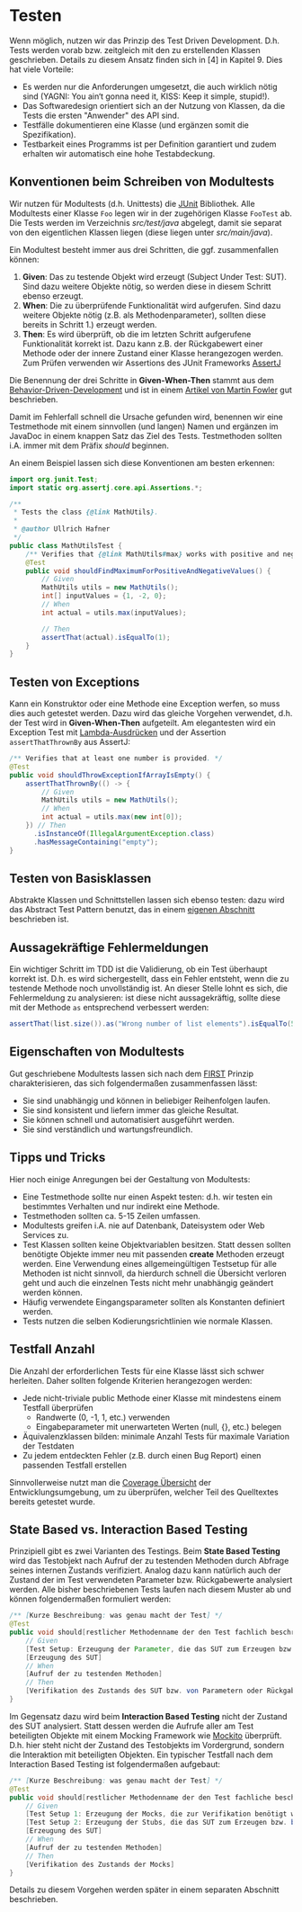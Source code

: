 # Testen

Wenn möglich, nutzen wir das Prinzip des Test Driven Development. D.h. Tests werden vorab bzw. zeitgleich mit
den zu erstellenden Klassen geschrieben. Details zu diesem Ansatz finden sich in [4] in Kapitel 9. Dies hat viele
Vorteile:
- Es werden nur die Anforderungen umgesetzt, die auch wirklich nötig sind (YAGNI: You ain‘t gonna need it, 
KISS: Keep it simple, stupid!).
- Das Softwaredesign orientiert sich an der Nutzung von Klassen, da die Tests die ersten "Anwender" des API sind.
- Testfälle dokumentieren eine Klasse (und ergänzen somit die Spezifikation).
- Testbarkeit eines Programms ist per Definition garantiert und zudem erhalten wir automatisch eine hohe Testabdeckung.

## Konventionen beim Schreiben von Modultests

Wir nutzen für Modultests (d.h. Unittests) die [JUnit](http://junit.org/) Bibliothek. Alle Modultests einer Klasse `Foo` 
legen wir in der zugehörigen Klasse `FooTest` ab. Die Tests werden im Verzeichnis *src/test/java* abgelegt, damit
sie separat von den eigentlichen Klassen liegen (diese liegen unter  *src/main/java*). 
 
Ein Modultest besteht immer aus drei Schritten, die ggf. zusammenfallen können:

1. **Given**: Das zu testende Objekt wird erzeugt (Subject Under Test: SUT). Sind dazu weitere Objekte nötig, 
so werden diese in diesem Schritt ebenso erzeugt. 
2. **When**: Die zu überprüfende Funktionalität wird aufgerufen. Sind dazu weitere Objekte nötig (z.B. als Methodenparameter),
sollten diese bereits in Schritt 1.) erzeugt werden.
3. **Then**: Es wird überprüft, ob die im letzten Schritt aufgerufene Funktionalität korrekt ist. Dazu kann z.B. der
Rückgabewert einer Methode oder der innere Zustand einer Klasse herangezogen werden. Zum Prüfen verwenden wir Assertions
des JUnit Frameworks [AssertJ](http://joel-costigliola.github.io/assertj/assertj-core-features-highlight.html)

Die Benennung der drei Schritte in **Given-When-Then** stammt aus dem 
[Behavior-Driven-Development](http://dannorth.net/introducing-bdd/) und ist in einem 
[Artikel von Martin Fowler](http://martinfowler.com/bliki/GivenWhenThen.html) gut beschrieben. 

Damit im Fehlerfall schnell die Ursache gefunden wird, benennen wir eine Testmethode mit einem sinnvollen (und langen) Namen
und ergänzen im JavaDoc in einem knappen Satz das Ziel des Tests. Testmethoden sollten i.A. immer mit dem Präfix *should* beginnen.

An einem Beispiel lassen sich diese Konventionen am besten erkennen:
```java
import org.junit.Test;
import static org.assertj.core.api.Assertions.*;

/**
 * Tests the class {@link MathUtils}.
 *
 * @author Ullrich Hafner
 */
public class MathUtilsTest {
    /** Verifies that {@link MathUtils#max} works with positive and negative values. */
    @Test
    public void shouldFindMaximumForPositiveAndNegativeValues() {
        // Given
        MathUtils utils = new MathUtils();
        int[] inputValues = {1, -2, 0};
        // When
        int actual = utils.max(inputValues);

        // Then
        assertThat(actual).isEqualTo(1);
    }
}
```

## Testen von Exceptions

Kann ein Konstruktor oder eine Methode eine Exception werfen, so muss dies auch getestet werden. Dazu wird das gleiche
Vorgehen verwendet, d.h. der Test wird in **Given-When-Then** aufgeteilt. Am elegantesten wird ein Exception
Test mit [Lambda-Ausdrücken](http://www.oracle.com/webfolder/technetwork/tutorials/obe/java/Lambda-QuickStart/index.html) 
und der Assertion `assertThatThrownBy` aus AssertJ:
 
```java
/** Verifies that at least one number is provided. */
@Test
public void shouldThrowExceptionIfArrayIsEmpty() {
    assertThatThrownBy(() -> {
        // Given
        MathUtils utils = new MathUtils();
        // When
        int actual = utils.max(new int[0]);
    }) // Then
      .isInstanceOf(IllegalArgumentException.class)
      .hasMessageContaining("empty");
}
``` 

## Testen von Basisklassen

Abstrakte Klassen und Schnittstellen lassen sich ebenso testen: dazu wird das 
Abstract Test Pattern benutzt, das in einem [eigenen Abschnitt](Abstract-Test-Pattern.md) beschrieben ist.

## Aussagekräftige Fehlermeldungen

Ein wichtiger Schritt im TDD ist die Validierung, ob ein Test überhaupt korrekt ist. D.h. es wird sichergestellt, 
dass ein Fehler entsteht, wenn die zu testende Methode noch unvollständig ist. An dieser Stelle lohnt es sich,
die Fehlermeldung zu analysieren: ist diese nicht aussagekräftig, sollte diese mit der Methode `as` entsprechend 
verbessert werden: 

```java
assertThat(list.size()).as("Wrong number of list elements").isEqualTo(5);
```   

## Eigenschaften von Modultests

Gut geschriebene Modultests lassen sich nach dem [FIRST](https://pragprog.com/magazines/2012-01/unit-tests-are-first)
Prinzip charakterisieren, das sich folgendermaßen zusammenfassen lässt:
- Sie sind unabhängig und können in beliebiger Reihenfolgen laufen.
- Sie sind konsistent und liefern immer das gleiche Resultat.
- Sie können schnell und automatisiert ausgeführt werden.
- Sie sind verständlich und wartungsfreundlich.

## Tipps und Tricks

Hier noch einige Anregungen bei der Gestaltung von Modultests:
- Eine Testmethode sollte nur einen Aspekt testen: d.h. wir testen ein bestimmtes Verhalten und nur indirekt eine Methode.
- Testmethoden sollten ca. 5-15 Zeilen umfassen.
- Modultests greifen i.A. nie auf Datenbank, Dateisystem oder Web Services zu.
- Test Klassen sollten keine Objektvariablen besitzen. Statt dessen sollten benötigte Objekte immer neu mit
  passenden **create** Methoden erzeugt werden. Eine Verwendung eines allgemeingültigen Testsetup für alle Methoden
  ist nicht sinnvoll, da hierdurch schnell die Übersicht verloren geht und auch die einzelnen Tests nicht mehr unabhängig 
  geändert werden können.
- Häufig verwendete Eingangsparameter sollten als Konstanten definiert werden. 
- Tests nutzen die selben Kodierungsrichtlinien wie normale Klassen.

## Testfall Anzahl

Die Anzahl der erforderlichen Tests für eine Klasse lässt sich schwer herleiten. Daher sollten folgende Kriterien
herangezogen werden:
- Jede nicht-triviale public Methode einer Klasse mit mindestens einem Testfall überprüfen
  - Randwerte (0, -1, 1, etc.) verwenden
  - Eingabeparameter mit unerwarteten Werten (null, {}, etc.) belegen
- Äquivalenzklassen bilden: minimale Anzahl Tests für maximale Variation der Testdaten
- Zu jedem entdeckten Fehler (z.B. durch einen Bug Report) einen passenden Testfall erstellen

Sinnvollerweise nutzt man die [Coverage Übersicht](https://www.jetbrains.com/idea/help/code-coverage.html) 
der Entwicklungsumgebung, um zu überprüfen, welcher Teil des Quelltextes bereits getestet wurde.

## State Based vs. Interaction Based Testing

Prinzipiell gibt es zwei Varianten des Testings. Beim **State Based Testing** wird das Testobjekt nach Aufruf der zu 
testenden Methoden durch Abfrage seines internen Zustands verifiziert. Analog dazu kann natürlich auch der Zustand 
der im Test verwendeten Parameter bzw. Rückgabewerte analysiert werden. Alle bisher beschriebenen Tests laufen nach diesem
Muster ab und können folgendermaßen formuliert werden:

```java
/** [Kurze Beschreibung: was genau macht der Test] */
@Test
public void should[restlicher Methodenname der den Test fachlich beschreibt]() {
    // Given
    [Test Setup: Erzeugung der Parameter, die das SUT zum Erzeugen bzw. beim Aufruf benötigt]
    [Erzeugung des SUT]
    // When
    [Aufruf der zu testenden Methoden]
    // Then
    [Verifikation des Zustands des SUT bzw. von Parametern oder Rückgabewerten mittels AssertJ]
}
```

Im Gegensatz dazu wird beim **Interaction Based Testing** nicht der Zustand des SUT analysiert. Statt dessen werden die 
Aufrufe aller am Test beteiligten Objekte mit einem Mocking Framework wie [Mockito](http://site.mockito.org/) überprüft.
D.h. hier steht nicht der Zustand des Testobjekts im Vordergrund, sondern die Interaktion mit beteiligten Objekten. Ein
typischer Testfall nach dem Interaction Based Testing ist folgendermaßen aufgebaut:

```java
/** [Kurze Beschreibung: was genau macht der Test] */
@Test
public void should[restlicher Methodenname der den Test fachliche beschreibt]() {
    // Given
    [Test Setup 1: Erzeugung der Mocks, die zur Verifikation benötigt werden]
    [Test Setup 2: Erzeugung der Stubs, die das SUT zum Erzeugen bzw. beim Aufruf benötigt]
    [Erzeugung des SUT]
    // When
    [Aufruf der zu testenden Methoden]
    // Then
    [Verifikation des Zustands der Mocks]
}
```

Details zu diesem Vorgehen werden später in einem separaten Abschnitt beschrieben.
